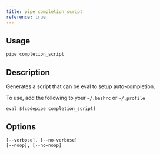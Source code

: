 ```yaml
---
title: pipe completion_script
reference: true
---
```


## Usage

    pipe completion_script

## Description

Generates a script that can be eval to setup auto-completion.

To use, add the following to your `~/.bashrc` or `~/.profile`

    eval $(codepipe completion_script)


## Options

```
[--verbose], [--no-verbose]  
[--noop], [--no-noop]        
```

